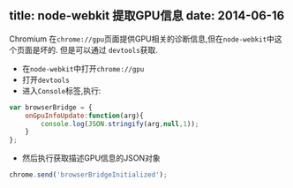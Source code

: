 title: node-webkit 提取GPU信息
date: 2014-06-16
---


Chromium 在`chrome://gpu`页面提供GPU相关的诊断信息,但在`node-webkit`中这个页面是坏的. 但是可以通过
`devtools`获取.

<!-- more -->

- 在`node-webkit`中打开`chrome://gpu`
- 打开`devtools`
- 进入`Console`标签,执行:

```javascript
var browserBridge = {
    onGpuInfoUpdate:function(arg){
        console.log(JSON.stringify(arg,null,1));
    }
};
```

- 然后执行获取描述GPU信息的JSON对象

```javascript
chrome.send('browserBridgeInitialized');
```

